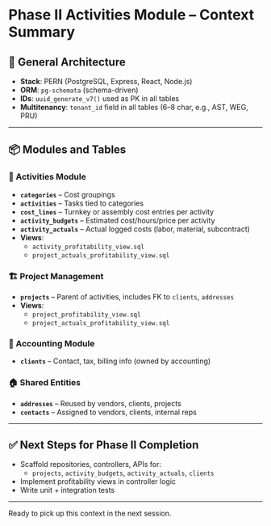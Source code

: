 # Phase II Activities Module – Context Summary

## 🧱 General Architecture

- **Stack**: PERN (PostgreSQL, Express, React, Node.js)
- **ORM**: `pg-schemata` (schema-driven)
- **IDs**: `uuid_generate_v7()` used as PK in all tables
- **Multitenancy**: `tenant_id` field in all tables (6–8 char, e.g., AST, WEG, PRU)

---

## 📦 Modules and Tables

### 🔧 Activities Module

- **`categories`** – Cost groupings
- **`activities`** – Tasks tied to categories
- **`cost_lines`** – Turnkey or assembly cost entries per activity
- **`activity_budgets`** – Estimated cost/hours/price per activity
- **`activity_actuals`** – Actual logged costs (labor, material, subcontract)
- **Views**:
  - `activity_profitability_view.sql`
  - `project_actuals_profitability_view.sql`

### 🏗 Project Management

- **`projects`** – Parent of activities, includes FK to `clients`, `addresses`
- **Views**:
  - `project_profitability_view.sql`
  - `project_actuals_profitability_view.sql`

### 🧾 Accounting Module

- **`clients`** – Contact, tax, billing info (owned by accounting)

### 🏠 Shared Entities

- **`addresses`** – Reused by vendors, clients, projects
- **`contacts`** – Assigned to vendors, clients, internal reps

---

## ✅ Next Steps for Phase II Completion

- Scaffold repositories, controllers, APIs for:
  - `projects`, `activity_budgets`, `activity_actuals`, `clients`
- Implement profitability views in controller logic
- Write unit + integration tests

---

Ready to pick up this context in the next session.
